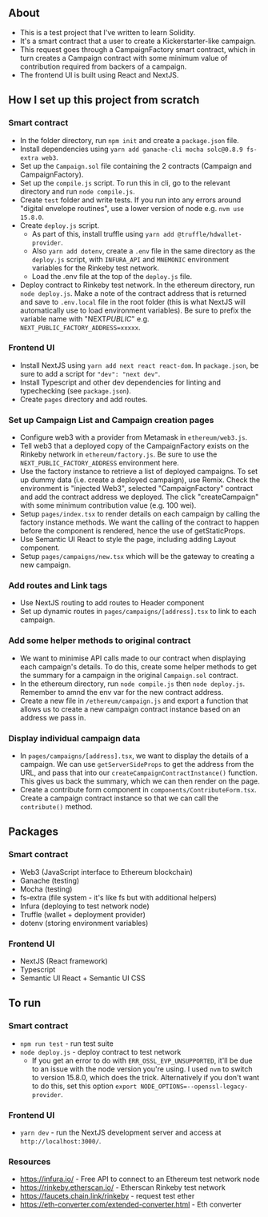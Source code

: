 ## About

- This is a test project that I've written to learn Solidity.
- It's a smart contract that a user to create a Kickerstarter-like campaign.
- This request goes through a CampaignFactory smart contract, which in turn creates a Campaign contract with some minimum value of contribution required from backers of a campaign.
- The frontend UI is built using React and NextJS.

## How I set up this project from scratch

### Smart contract

- In the folder directory, run `npm init` and create a `package.json` file.
- Install dependencies using `yarn add ganache-cli mocha solc@0.8.9 fs-extra web3`.
- Set up the `Campaign.sol` file containing the 2 contracts (Campaign and CampaignFactory).
- Set up the `compile.js` script. To run this in cli, go to the relevant directory and run `node compile.js`.
- Create `test` folder and write tests. If you run into any errors around "digital envelope routines", use a lower version of node e.g. `nvm use 15.8.0`.
- Create `deploy.js` script.
  - As part of this, install truffle using `yarn add @truffle/hdwallet-provider`.
  - Also `yarn add dotenv`, create a `.env` file in the same directory as the `deploy.js` script, with `INFURA_API` and `MNEMONIC` environment variables for the Rinkeby test network.
  - Load the .env file at the top of the `deploy.js` file.
- Deploy contract to Rinkeby test network. In the ethereum directory, run `node deploy.js`. Make a note of the contract address that is returned and save to `.env.local` file in the root folder (this is what NextJS will automatically use to load environment variables). Be sure to prefix the variable name with "NEXT*PUBLIC*" e.g. `NEXT_PUBLIC_FACTORY_ADDRESS=xxxxx`.

### Frontend UI

- Install NextJS using `yarn add next react react-dom`. In `package.json`, be sure to add a script for `"dev": "next dev"`.
- Install Typescript and other dev dependencies for linting and typechecking (see `package.json`).
- Create `pages` directory and add routes.

### Set up Campaign List and Campaign creation pages

- Configure web3 with a provider from Metamask in `ethereum/web3.js`.
- Tell web3 that a deployed copy of the CampaignFactory exists on the Rinkeby network in `ethereum/factory.js`. Be sure to use the `NEXT_PUBLIC_FACTORY_ADDRESS` environment here.
- Use the factory instance to retrieve a list of deployed campaigns. To set up dummy data (i.e. create a deployed campaign), use Remix. Check the environment is "injected Web3", selected "CampaignFactory" contract and add the contract address we deployed. The click "createCampaign" with some minimum contribution value (e.g. 100 wei).
- Setup `pages/index.tsx` to render details on each campaign by calling the factory instance methods. We want the calling of the contract to happen before the component is rendered, hence the use of getStaticProps.
- Use Semantic UI React to style the page, including adding Layout component.
- Setup `pages/campaigns/new.tsx` which will be the gateway to creating a new campaign.

### Add routes and Link tags

- Use NextJS routing to add routes to Header component
- Set up dynamic routes in `pages/campaigns/[address].tsx` to link to each campaign.

### Add some helper methods to original contract

- We want to minimise API calls made to our contract when displaying each campaign's details. To do this, create some helper methods to get the summary for a campaign in the original `Campaign.sol` contract.
- In the ethereum directory, run `node compile.js` then `node deploy.js`. Remember to amnd the env var for the new contract address.
- Create a new file in `/ethereum/campaign.js` and export a function that allows us to create a new campaign contract instance based on an address we pass in.

### Display individual campaign data

- In `pages/campaigns/[address].tsx`, we want to display the details of a campaign. We can use `getServerSideProps` to get the address from the URL, and pass that into our `createCampaignContractInstance()` function. This gives us back the summary, which we can then render on the page.
- Create a contribute form component in `components/ContributeForm.tsx`. Create a campaign contract instance so that we can call the `contribute()` method.

## Packages

### Smart contract

- Web3 (JavaScript interface to Ethereum blockchain)
- Ganache (testing)
- Mocha (testing)
- fs-extra (file system - it's like fs but with additional helpers)
- Infura (deploying to test network node)
- Truffle (wallet + deployment provider)
- dotenv (storing environment variables)

### Frontend UI

- NextJS (React framework)
- Typescript
- Semantic UI React + Semantic UI CSS

## To run

### Smart contract

- `npm run test` - run test suite
- `node deploy.js` - deploy contract to test network
  - If you get an error to do with `ERR_OSSL_EVP_UNSUPPORTED`, it'll be due to an issue with the node version you're using. I used `nvm` to switch to version 15.8.0, which does the trick. Alternatively if you don't want to do this, set this option `export NODE_OPTIONS=--openssl-legacy-provider`.

### Frontend UI

- `yarn dev` - run the NextJS development server and access at `http://localhost:3000/`.

### Resources

- https://infura.io/ - Free API to connect to an Ethereum test network node
- https://rinkeby.etherscan.io/ - Etherscan Rinkeby test network
- https://faucets.chain.link/rinkeby - request test ether
- https://eth-converter.com/extended-converter.html - Eth converter
